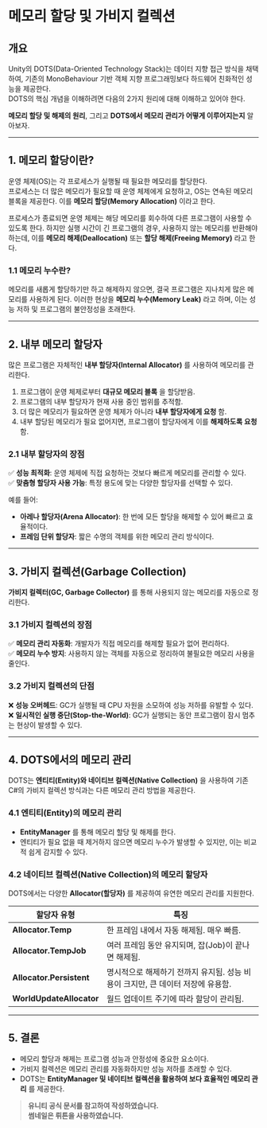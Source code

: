 # 메모리 할당 및 가비지 컬렉션

## 개요
Unity의 DOTS(Data-Oriented Technology Stack)는 데이터 지향 접근 방식을 채택하여, 기존의 MonoBehaviour 기반 객체 지향 프로그래밍보다 하드웨어 친화적인 성능을 제공한다.  
DOTS의 핵심 개념을 이해하려면 다음의 2가지 원리에 대해 이해하고 있어야 한다.

**메모리 할당 및 해제의 원리**, 그리고 **DOTS에서 메모리 관리가 어떻게 이루어지는지** 알아보자.

---

## 1. 메모리 할당이란?
운영 체제(OS)는 각 프로세스가 실행될 때 필요한 메모리를 할당한다.  
프로세스는 더 많은 메모리가 필요할 때 운영 체제에게 요청하고, OS는 연속된 메모리 블록을 제공한다. 이를 **메모리 할당(Memory Allocation)** 이라고 한다.  

프로세스가 종료되면 운영 체제는 해당 메모리를 회수하여 다른 프로그램이 사용할 수 있도록 한다. 하지만 실행 시간이 긴 프로그램의 경우, 사용하지 않는 메모리를 반환해야 하는데, 이를 **메모리 해제(Deallocation)** 또는 **할당 해제(Freeing Memory)** 라고 한다.

### 1.1 메모리 누수란?
메모리를 새롭게 할당하기만 하고 해제하지 않으면, 결국 프로그램은 지나치게 많은 메모리를 사용하게 된다. 이러한 현상을 **메모리 누수(Memory Leak)** 라고 하며, 이는 성능 저하 및 프로그램의 불안정성을 초래한다.  

---

## 2. 내부 메모리 할당자
많은 프로그램은 자체적인 **내부 할당자(Internal Allocator)** 를 사용하여 메모리를 관리한다.

1. 프로그램이 운영 체제로부터 **대규모 메모리 블록** 을 할당받음.
2. 프로그램의 내부 할당자가 현재 사용 중인 범위를 추적함.
3. 더 많은 메모리가 필요하면 운영 체제가 아니라 **내부 할당자에게 요청** 함.
4. 내부 할당된 메모리가 필요 없어지면, 프로그램이 할당자에게 이를 **해제하도록 요청** 함.  

### 2.1 내부 할당자의 장점  
✅ **성능 최적화**: 운영 체제에 직접 요청하는 것보다 빠르게 메모리를 관리할 수 있다.  
✅ **맞춤형 할당자 사용 가능**: 특정 용도에 맞는 다양한 할당자를 선택할 수 있다.  

예를 들어:
- **아레나 할당자(Arena Allocator)**: 한 번에 모든 할당을 해제할 수 있어 빠르고 효율적이다.  
- **프레임 단위 할당자**: 짧은 수명의 객체를 위한 메모리 관리 방식이다.  

---

## 3. 가비지 컬렉션(Garbage Collection)  
**가비지 컬렉터(GC, Garbage Collector)** 를 통해 사용되지 않는 메모리를 자동으로 정리한다.  

### 3.1 가비지 컬렉션의 장점  
✅ **메모리 관리 자동화**: 개발자가 직접 메모리를 해제할 필요가 없어 편리하다.  
✅ **메모리 누수 방지**: 사용하지 않는 객체를 자동으로 정리하여 불필요한 메모리 사용을 줄인다.  

### 3.2 가비지 컬렉션의 단점
❌ **성능 오버헤드**: GC가 실행될 때 CPU 자원을 소모하여 성능 저하를 유발할 수 있다.  
❌ **일시적인 실행 중단(Stop-the-World)**: GC가 실행되는 동안 프로그램이 잠시 멈추는 현상이 발생할 수 있다.  

---

## 4. DOTS에서의 메모리 관리  
DOTS는 **엔티티(Entity)와 네이티브 컬렉션(Native Collection)** 을 사용하여 기존 C#의 가비지 컬렉션 방식과는 다른 메모리 관리 방법을 제공한다.  

### 4.1 엔티티(Entity)의 메모리 관리
- **EntityManager** 를 통해 메모리 할당 및 해제를 한다.  
- 엔티티가 필요 없을 때 제거하지 않으면 메모리 누수가 발생할 수 있지만, 이는 비교적 쉽게 감지할 수 있다.  

### 4.2 네이티브 컬렉션(Native Collection)의 메모리 할당자
DOTS에서는 다양한 **Allocator(할당자)** 를 제공하여 유연한 메모리 관리를 지원한다.

| 할당자 유형 | 특징 |
|------------|------|
| **Allocator.Temp** | 한 프레임 내에서 자동 해제됨. 매우 빠름. |
| **Allocator.TempJob** | 여러 프레임 동안 유지되며, 잡(Job)이 끝나면 해제됨. |
| **Allocator.Persistent** | 명시적으로 해제하기 전까지 유지됨. 성능 비용이 크지만, 큰 데이터 저장에 유용함. |
| **WorldUpdateAllocator** | 월드 업데이트 주기에 따라 할당이 관리됨. |

---

## 5. 결론  
- 메모리 할당과 해제는 프로그램 성능과 안정성에 중요한 요소이다.  
- 가비지 컬렉션은 메모리 관리를 자동화하지만 성능 저하를 초래할 수 있다.  
- DOTS는 **EntityManager 및 네이티브 컬렉션을 활용하여 보다 효율적인 메모리 관리** 를 제공한다.







> **유니티 공식 문서를 참고하여 작성하였습니다.**  
> **썸네일은 뤼튼을 사용하였습니다.**
